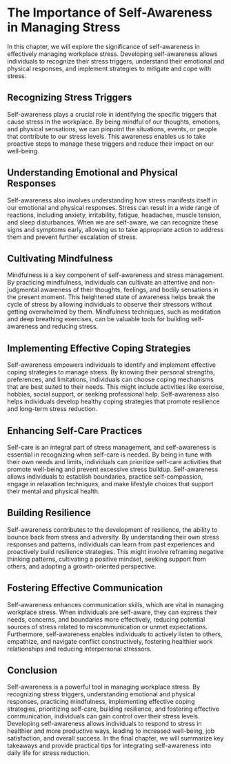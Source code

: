 The Importance of Self-Awareness in Managing Stress
===============================================================

In this chapter, we will explore the significance of self-awareness in effectively managing workplace stress. Developing self-awareness allows individuals to recognize their stress triggers, understand their emotional and physical responses, and implement strategies to mitigate and cope with stress.

Recognizing Stress Triggers
---------------------------

Self-awareness plays a crucial role in identifying the specific triggers that cause stress in the workplace. By being mindful of our thoughts, emotions, and physical sensations, we can pinpoint the situations, events, or people that contribute to our stress levels. This awareness enables us to take proactive steps to manage these triggers and reduce their impact on our well-being.

Understanding Emotional and Physical Responses
----------------------------------------------

Self-awareness also involves understanding how stress manifests itself in our emotional and physical responses. Stress can result in a wide range of reactions, including anxiety, irritability, fatigue, headaches, muscle tension, and sleep disturbances. When we are self-aware, we can recognize these signs and symptoms early, allowing us to take appropriate action to address them and prevent further escalation of stress.

Cultivating Mindfulness
-----------------------

Mindfulness is a key component of self-awareness and stress management. By practicing mindfulness, individuals can cultivate an attentive and non-judgmental awareness of their thoughts, feelings, and bodily sensations in the present moment. This heightened state of awareness helps break the cycle of stress by allowing individuals to observe their stressors without getting overwhelmed by them. Mindfulness techniques, such as meditation and deep breathing exercises, can be valuable tools for building self-awareness and reducing stress.

Implementing Effective Coping Strategies
----------------------------------------

Self-awareness empowers individuals to identify and implement effective coping strategies to manage stress. By knowing their personal strengths, preferences, and limitations, individuals can choose coping mechanisms that are best suited to their needs. This might include activities like exercise, hobbies, social support, or seeking professional help. Self-awareness also helps individuals develop healthy coping strategies that promote resilience and long-term stress reduction.

Enhancing Self-Care Practices
-----------------------------

Self-care is an integral part of stress management, and self-awareness is essential in recognizing when self-care is needed. By being in tune with their own needs and limits, individuals can prioritize self-care activities that promote well-being and prevent excessive stress buildup. Self-awareness allows individuals to establish boundaries, practice self-compassion, engage in relaxation techniques, and make lifestyle choices that support their mental and physical health.

Building Resilience
-------------------

Self-awareness contributes to the development of resilience, the ability to bounce back from stress and adversity. By understanding their own stress responses and patterns, individuals can learn from past experiences and proactively build resilience strategies. This might involve reframing negative thinking patterns, cultivating a positive mindset, seeking support from others, and adopting a growth-oriented perspective.

Fostering Effective Communication
---------------------------------

Self-awareness enhances communication skills, which are vital in managing workplace stress. When individuals are self-aware, they can express their needs, concerns, and boundaries more effectively, reducing potential sources of stress related to miscommunication or unmet expectations. Furthermore, self-awareness enables individuals to actively listen to others, empathize, and navigate conflict constructively, fostering healthier work relationships and reducing interpersonal stressors.

Conclusion
----------

Self-awareness is a powerful tool in managing workplace stress. By recognizing stress triggers, understanding emotional and physical responses, practicing mindfulness, implementing effective coping strategies, prioritizing self-care, building resilience, and fostering effective communication, individuals can gain control over their stress levels. Developing self-awareness allows individuals to respond to stress in healthier and more productive ways, leading to increased well-being, job satisfaction, and overall success. In the final chapter, we will summarize key takeaways and provide practical tips for integrating self-awareness into daily life for stress reduction.
